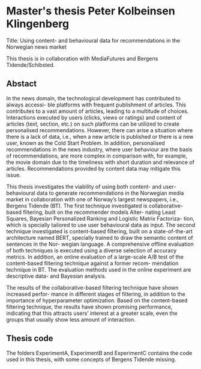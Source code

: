 # Master's thesis Peter Kolbeinsen Klingenberg

Title: Using content- and behavioural data for recommendations in the Norwegian news market

This thesis is in collaboration with MediaFutures and Bergens Tidende/Schibsted.

## Abstact
In the news domain, the technological development has contributed to always accessi-
ble platforms with frequent publishment of articles. This contributes to a vast amount
of articles, leading to a multitude of choices. Interactions executed by users (clicks,
views or ratings) and content of articles (text, section, etc.) on such platforms can be
utilized to create personalised recommendations. However, there can arise a situation
where there is a lack of data, i.e., when a new article is published or there is a new
user, known as the Cold Start Problem. In addition, personalised recommendations in
the news industry, where user behaviour are the basis of recommendations, are more
complex in comparison with, for example, the movie domain due to the timeliness with
short duration and relevance of articles. Recommendations provided by content data
may mitigate this issue.

This thesis investigates the viability of using both content- and user-behavioural data
to generate recommendations in the Norwegian media market in collaboration with
one of Norway’s largest newspapers, i.e., Bergens Tidende (BT). The first technique
investigated is collaborative-based filtering, built on the recommender models Alter-
nating Least Squares, Bayesian Personalized Ranking and Logistic Matrix Factoriza-
tion, which is specially tailored to use user behavioural data as input. The second
technique investigated is content-based filtering, built on a state-of-the-art architecture
named BERT, specially trained to draw the semantic content of sentences in the Nor-
wegian language. A comprehensive offline evaluation of both techniques is executed
using a diverse selection of accuracy metrics. In addition, an online evaluation of a
large-scale A/B test of the content-based filtering technique against a former recom-
mendation technique in BT. The evaluation methods used in the online experiment are
descriptive data- and Bayesian analysis.

The results of the collaborative-based filtering technique have shown increased perfor-
mance in different stages of filtering, in addition to the importance of hyperparameter
optimization. Based on the content-based filtering technique, the results have shown
promising performance, indicating that this attracts users’ interest at a greater scale,
even the groups that usually show less amount of interaction.


## Thesis code
The folders ExperimentA, ExperimentB and ExperimentC contains the code used in this thesis, with some 
concepts of Bergens Tidende missing.

